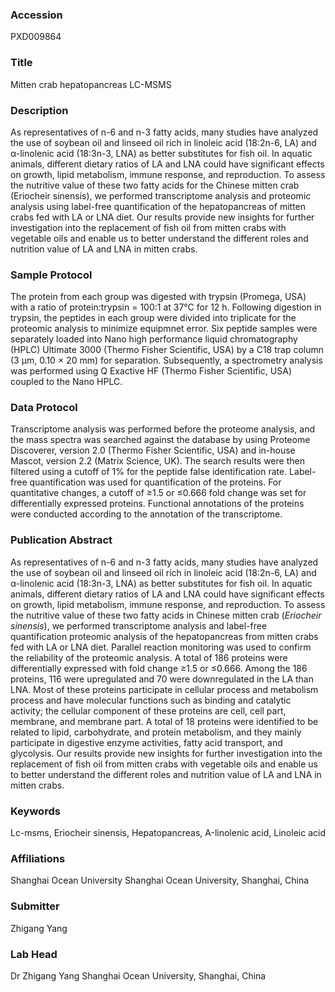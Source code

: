 ### Accession
PXD009864

### Title
Mitten crab hepatopancreas LC-MSMS

### Description
As representatives of n-6 and n-3 fatty acids, many studies have analyzed the use of soybean oil and linseed oil rich in linoleic acid (18:2n-6, LA) and α-linolenic acid (18:3n-3, LNA) as better substitutes for fish oil. In aquatic animals, different dietary ratios of LA and LNA could have significant effects on growth, lipid metabolism, immune response, and reproduction. To assess the nutritive value of these two fatty acids for the Chinese mitten crab (Eriocheir sinensis), we performed transcriptome analysis and proteomic analysis using label-free quantification of the hepatopancreas of mitten crabs fed with LA or LNA diet. Our results provide new insights for further investigation into the replacement of fish oil from mitten crabs with vegetable oils and enable us to better understand the different roles and nutrition value of LA and LNA in mitten crabs.

### Sample Protocol
The protein from each group was digested with trypsin (Promega, USA) with a ratio of protein:trypsin = 100:1 at 37°C for 12 h. Following digestion in trypsin, the peptides in each group were divided into triplicate for the proteomic analysis to minimize equipmnet error. Six peptide samples were separately loaded into Nano high performance liquid chromatography (HPLC) Ultimate 3000 (Thermo Fisher Scientific, USA) by a C18 trap column (3 μm, 0.10 × 20 mm) for separation. Subsequently, a spectrometry analysis was performed using Q Exactive HF (Thermo Fisher Scientific, USA) coupled to the Nano HPLC.

### Data Protocol
Transcriptome analysis was performed before the proteome analysis, and the mass spectra was searched against the database by using Proteome Discoverer, version 2.0 (Thermo Fisher Scientific, USA) and in-house Mascot, version 2.2 (Matrix Science, UK). The search results were then filtered using a cutoff of 1% for the peptide false identification rate. Label-free quantification was used for quantification of the proteins. For quantitative changes, a cutoff of ≥1.5 or ≤0.666 fold change was set for differentially expressed proteins. Functional annotations of the proteins were conducted according to the annotation of the transcriptome.

### Publication Abstract
As representatives of n-6 and n-3 fatty acids, many studies have analyzed the use of soybean oil and linseed oil rich in linoleic acid (18:2n-6, LA) and &#x3b1;-linolenic acid (18:3n-3, LNA) as better substitutes for fish oil. In aquatic animals, different dietary ratios of LA and LNA could have significant effects on growth, lipid metabolism, immune response, and reproduction. To assess the nutritive value of these two fatty acids in Chinese mitten crab (<i>Eriocheir sinensis</i>), we performed transcriptome analysis and label-free quantification proteomic analysis of the hepatopancreas from mitten crabs fed with LA or LNA diet. Parallel reaction monitoring was used to confirm the reliability of the proteomic analysis. A total of 186 proteins were differentially expressed with fold change &#x2265;1.5 or &#x2264;0.666. Among the 186 proteins, 116 were upregulated and 70 were downregulated in the LA than LNA. Most of these proteins participate in cellular process and metabolism process and have molecular functions such as binding and catalytic activity; the cellular component of these proteins are cell, cell part, membrane, and membrane part. A total of 18 proteins were identified to be related to lipid, carbohydrate, and protein metabolism, and they mainly participate in digestive enzyme activities, fatty acid transport, and glycolysis. Our results provide new insights for further investigation into the replacement of fish oil from mitten crabs with vegetable oils and enable us to better understand the different roles and nutrition value of LA and LNA in mitten crabs.

### Keywords
Lc-msms, Eriocheir sinensis, Hepatopancreas, Α-linolenic acid, Linoleic acid

### Affiliations
Shanghai Ocean University
Shanghai Ocean University, Shanghai, China

### Submitter
Zhigang Yang

### Lab Head
Dr Zhigang Yang
Shanghai Ocean University, Shanghai, China


